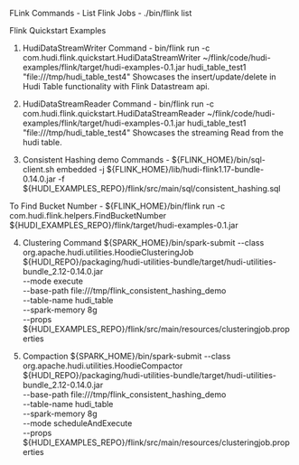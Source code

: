 FLink Commands - 
List Flink Jobs - ./bin/flink list

Flink Quickstart Examples

1. HudiDataStreamWriter
Command - bin/flink run -c com.hudi.flink.quickstart.HudiDataStreamWriter ~/flink/code/hudi-examples/flink/target/hudi-examples-0.1.jar hudi_table_test1 "file:///tmp/hudi_table_test4"
Showcases the insert/update/delete in Hudi Table functionality with Flink Datastream api.

2. HudiDataStreamReader
Command - bin/flink run -c com.hudi.flink.quickstart.HudiDataStreamReader ~/flink/code/hudi-examples/flink/target/hudi-examples-0.1.jar hudi_table_test1 "file:///tmp/hudi_table_test4"
Showcases the streaming Read from the hudi table.

3. Consistent Hashing demo
Commands -
${FLINK_HOME}/bin/sql-client.sh embedded -j ${FLINK_HOME}/lib/hudi-flink1.17-bundle-0.14.0.jar -f ${HUDI_EXAMPLES_REPO}/flink/src/main/sql/consistent_hashing.sql

To Find Bucket Number -
${FLINK_HOME}/bin/flink run -c com.hudi.flink.helpers.FindBucketNumber ${HUDI_EXAMPLES_REPO}/flink/target/hudi-examples-0.1.jar

4. Clustering Command
${SPARK_HOME}/bin/spark-submit --class org.apache.hudi.utilities.HoodieClusteringJob \
   ${HUDI_REPO}/packaging/hudi-utilities-bundle/target/hudi-utilities-bundle_2.12-0.14.0.jar \
   --mode execute \
   --base-path file:///tmp/flink_consistent_hashing_demo \
   --table-name hudi_table \
   --spark-memory 8g \
   --props ${HUDI_EXAMPLES_REPO}/flink/src/main/resources/clusteringjob.properties

5. Compaction
${SPARK_HOME}/bin/spark-submit --class org.apache.hudi.utilities.HoodieCompactor \
${HUDI_REPO}/packaging/hudi-utilities-bundle/target/hudi-utilities-bundle_2.12-0.14.0.jar \
--base-path file:///tmp/flink_consistent_hashing_demo \
--table-name hudi_table \
--spark-memory 8g \
--mode scheduleAndExecute \
--props ${HUDI_EXAMPLES_REPO}/flink/src/main/resources/clusteringjob.properties
